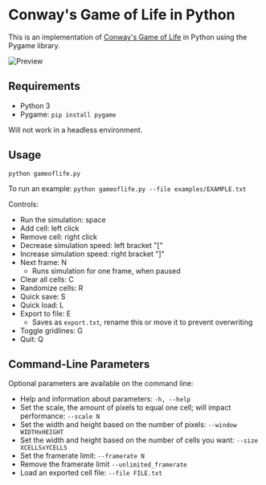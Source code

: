 # Conway's Game of Life in Python
This is an implementation of [Conway's Game of Life](https://en.wikipedia.org/wiki/Conway%27s_Game_of_Life) in Python using the Pygame library.


![Preview](/preview.gif?raw=true)

## Requirements
* Python 3
* Pygame: `pip install pygame`

Will not work in a headless environment.

## Usage
`python gameoflife.py`

To run an example:
`python gameoflife.py --file examples/EXAMPLE.txt`

Controls:
* Run the simulation: space
* Add cell: left click
* Remove cell: right click
* Decrease simulation speed: left bracket "["
* Increase simulation speed: right bracket "]"
* Next frame: N
  * Runs simulation for one frame, when paused
* Clear all cells: C
* Randomize cells: R
* Quick save: S
* Quick load: L
* Export to file: E 
  * Saves as `export.txt`, rename this or move it to prevent overwriting
* Toggle gridlines: G
* Quit: Q

## Command-Line Parameters
Optional parameters are available on the command line:
* Help and information about parameters: `-h, --help`
* Set the scale, the amount of pixels to equal one cell; will impact performance: `--scale N`
* Set the width and height based on the number of pixels: `--window WIDTHxHEIGHT`
* Set the width and height based on the number of cells you want: `--size XCELLSxYCELLS`
* Set the framerate limit: `--framerate N`
* Remove the framerate limit `--unlimited_framerate`
* Load an exported cell file: `--file FILE.txt`